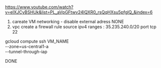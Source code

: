 
https://www.youtube.com/watch?v=elXJCyBSHUk&list=PL_aVpGFtwv24lQXR0_rsQqHXsu5pfglQ_&index=6
1. careate VM
    networking - disable external adress NONE
2. vpc create a firewall rule 
    source ipv4 ranges : 35.235.240.0/20
    port tcp 22

gcloud compute ssh VM_NAME \
    --zone=us-central1-a \
    --tunnel-through-iap

DONE